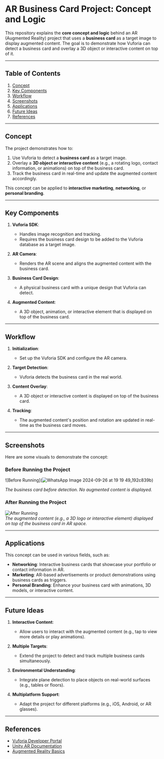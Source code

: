 # AR Business Card Project: Concept and Logic

This repository explains the **core concept and logic** behind an AR (Augmented Reality) project that uses a **business card** as a target image to display augmented content. The goal is to demonstrate how Vuforia can detect a business card and overlay a 3D object or interactive content on top of it.

---

## Table of Contents
1. [Concept](#concept)
2. [Key Components](#key-components)
3. [Workflow](#workflow)
4. [Screenshots](#screenshots)
5. [Applications](#applications)
6. [Future Ideas](#future-ideas)
7. [References](#references)

---

## Concept
The project demonstrates how to:
1. Use Vuforia to detect a **business card** as a target image.
2. Overlay a **3D object or interactive content** (e.g., a rotating logo, contact information, or animations) on top of the business card.
3. Track the business card in real-time and update the augmented content accordingly.

This concept can be applied to **interactive marketing**, **networking**, or **personal branding**.

---

## Key Components
1. **Vuforia SDK**:
   - Handles image recognition and tracking.
   - Requires the business card design to be added to the Vuforia database as a target image.

2. **AR Camera**:
   - Renders the AR scene and aligns the augmented content with the business card.

3. **Business Card Design**:
   - A physical business card with a unique design that Vuforia can detect.

4. **Augmented Content**:
   - A 3D object, animation, or interactive element that is displayed on top of the business card.

---

## Workflow
1. **Initialization**:
   - Set up the Vuforia SDK and configure the AR camera.

2. **Target Detection**:
   - Vuforia detects the business card in the real world.

3. **Content Overlay**:
   - A 3D object or interactive content is displayed on top of the business card.

4. **Tracking**:
   - The augmented content's position and rotation are updated in real-time as the business card moves.

---

## Screenshots
Here are some visuals to demonstrate the concept:

### Before Running the Project
![Before Running](![WhatsApp Image 2024-09-26 at 19 19 49_192c839b](https://github.com/user-attachments/assets/41e0c6db-fd02-458c-9b08-d93e55cf6f68))  

*The business card before detection. No augmented content is displayed.*

### After Running the Project
![After Running](Screenshots/after_run.png)  
*The augmented content (e.g., a 3D logo or interactive element) displayed on top of the business card in AR space.*

---

## Applications
This concept can be used in various fields, such as:
- **Networking**: Interactive business cards that showcase your portfolio or contact information in AR.
- **Marketing**: AR-based advertisements or product demonstrations using business cards as triggers.
- **Personal Branding**: Enhance your business card with animations, 3D models, or interactive content.

---

## Future Ideas
1. **Interactive Content**:
   - Allow users to interact with the augmented content (e.g., tap to view more details or play animations).

2. **Multiple Targets**:
   - Extend the project to detect and track multiple business cards simultaneously.

3. **Environmental Understanding**:
   - Integrate plane detection to place objects on real-world surfaces (e.g., tables or floors).

4. **Multiplatform Support**:
   - Adapt the project for different platforms (e.g., iOS, Android, or AR glasses).

---

## References
- [Vuforia Developer Portal](https://developer.vuforia.com/)
- [Unity AR Documentation](https://docs.unity3d.com/Manual/AR.html)
- [Augmented Reality Basics](https://en.wikipedia.org/wiki/Augmented_reality)


